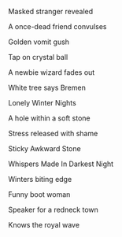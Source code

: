 Masked stranger revealed

A once-dead friend convulses

Golden vomit gush



Tap on crystal ball

A newbie wizard fades out

White tree says Bremen



Lonely Winter Nights

A hole within a soft stone

Stress released with shame



Sticky Awkward Stone

Whispers Made In Darkest Night

Winters biting edge



Funny boot woman

Speaker for a redneck town

Knows the royal wave

